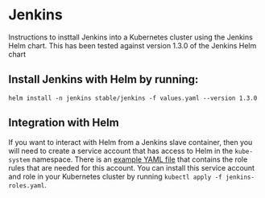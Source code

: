 # Jenkins
Instructions to insttall Jenkins into a Kubernetes cluster using the Jenkins Helm chart.
This has been tested against version 1.3.0 of the Jenkins Helm chart

## Install Jenkins with Helm by running:
 ```helm install -n jenkins stable/jenkins -f values.yaml --version 1.3.0```

## Integration with Helm
If you want to interact with Helm from a Jenkins slave container, then you will need to create a service account that has access to Helm in the `kube-system` namespace. There is an [example YAML file](jenkins-roles.yaml) that contains the role rules that are needed for this account. You can install this service account and role in your Kubernetes cluster by running `kubectl apply -f jenkins-roles.yaml`.
